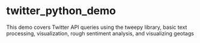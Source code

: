 # twitter_python_demo
This demo covers Twitter API queries using the tweepy library, basic text processing, visualization, rough sentiment analysis, and visualizing geotags
